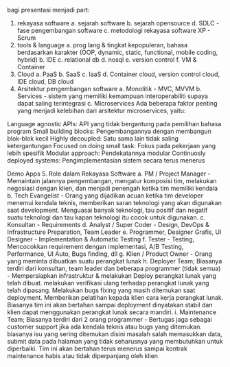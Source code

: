 bagi presentasi menjadi part:
1. rekayasa software
  a. sejarah software
  b. sejarah opensource
  d. SDLC - fase pengembangan software
  c. metodologi rekayasa software XP - Scrum
2. tools & language
  a. prog lang & tingkat kepopuleran, bahasa berdasarkan karakter (OOP, dynamic, static, functional, mobile coding, hybrid)
  b. IDE
  c. relational db
  d. nosql
  e. version control
  f. VM & Container
3. Cloud
  a. PaaS
  b. SaaS
  c. IaaS
  d. Container cloud, version control cloud, IDE cloud, DB cloud
4. Arsitektur pengembangan software
  a. Monolitik - MVC, MVVM
  b. Services - sistem yang memiliki kemampuan interoperabiliti supaya dapat saling terintegrasi
  c. Microservices
Ada beberapa faktor penting yang menjadi kelebihan dari arsitektur microservices, yaitu:

Language agnostic APIs: API yang tidak bergantung pada pemilihan bahasa program
Small building blocks: Pengembangannya dengan membangun blok-blok kecil
Highly decoupled: Satu sama lain tidak saling ketergantungan
Focused on doing small task: Fokus pada pekerjaan yang lebih spesifik
Modular approach: Pendekatannya modular
Continuosly deployed systems: Pengimplementasian sistem secara terus menerus

Demo Apps
5. Role dalam Rekayasa Software
  a. PM / Project Manager - Memaintain jalannya pengembangan, mengatur komposisi tim, melakukan negosiasi dengan klien, dan menjadi penengah ketika tim memiliki kendala
  b. Tech Evangelist - Orang yang dijadikan acuan ketika tim developer menemui kendala teknis, memberikan saran teknologi yang akan digunakan saat development. Menguasai banyak teknologi, tau positif dan negatif suatu teknologi dan tau kapan teknologi itu cocok untuk digunakan.
  c. Konsultan - Requirements
  d. Analyst / Super Coder - Design, DevOps & Infrastructure Preparation, Team Leader
  e. Programmer, Designer Grafis, UI Designer - Implementation & Automatic Testing
  f. Tester - Testing, Mencocokkan requirement dengan implementasi, A/B Testing, Performance, UI Auto, Bugs finding, dll
  g. Klien / Product Owner - Orang yang meminta dibuatkan suatu perangkat lunak
  h. Deployer Team; Biasanya terdiri dari konsultan, team leader dan beberapa programmer (tidak semua) - Mempersiapkan infrastruktur & melakukan Deploy perangkat lunak yang telah dibuat. melakukan verifikasi ulang terhadap perangkat lunak yang telah dipasang. Melakukan bugs fixing yang masih ditemukan saat deployment. Memberikan pelatihan kepada klien cara kerja perangkat lunak. Biasanya tim ini akan bertahan sampai deployment dinyatakan stabil dan klien dapat menggunakan perangkat lunak secara mandiri.
  i. Maintenance Team; Biasanya terdiri dari 2 orang programmer - Bertugas jaga sebagai customer support jika ada kendala teknis atau bugs yang ditemukan. biasanya isu yang sering ditemukan disini masalah salah memasukkan data, submit data pada halaman yang tidak seharusnya yang membutuhkan untuk diperbaiki. Tim ini akan bertahan terus menerus sampai kontrak maintenance habis atau tidak diperpanjang oleh klien









